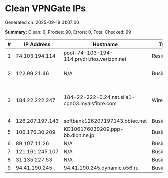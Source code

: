 # Clean VPNGate IPs
Generated on: 2025-09-18 01:07:00

**Summary:** Clean: 9, Proxies: 90, Errors: 0, Total Checked: 99

| # | IP Address | Hostname | Type | Country | Provider |
|---|------------|----------|------|---------|----------|
| 1 | 74.103.194.114 | pool-74-103-194-114.prvdri.fios.verizon.net | Residential | US | Verizon Business |
| 2 | 122.99.21.46 | N/A | Business | TW | Hoshin Multimedia Center Inc. |
| 3 | 184.22.222.247 | 184-22-222-0.24.nat.sila1-cgn03.myaisfibre.com | Wireless | TH | ADVANCED WIRELESS NETWORK COMPANY LIMITED |
| 4 | 126.207.197.143 | softbank126207197143.bbtec.net | Business | JP | SoftBank Corp. |
| 5 | 106.176.30.209 | KD106176030209.ppp-bb.dion.ne.jp | Business | JP | KDDI CORPORATION |
| 6 | 89.107.11.26 | N/A | Business | RU | Nevalink, LLC |
| 7 | 121.161.245.107 | N/A | Business | KR | Korea Telecom |
| 8 | 31.135.227.53 | N/A | Business | RU | Trytek LLC |
| 9 | 94.41.190.245 | 94.41.190.245.dynamic.o56.ru | Business | RU | JSC "Ufanet" |
